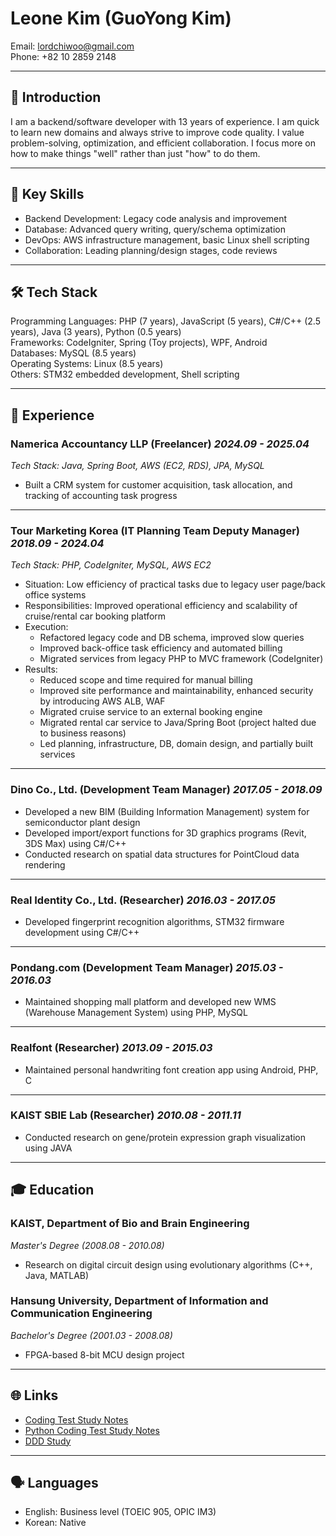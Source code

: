 # Leone Kim (GuoYong Kim)

Email: [lordchiwoo@gmail.com](mailto:lordchiwoo@gmail.com)  
Phone: +82 10 2859 2148

---

## 👋 Introduction

I am a backend/software developer with 13 years of experience. I am quick to learn new domains and always strive to improve code quality. I value problem-solving, optimization, and efficient collaboration. I focus more on how to make things "well" rather than just "how" to do them.

---

## 🚀 Key Skills

* Backend Development: Legacy code analysis and improvement
* Database: Advanced query writing, query/schema optimization
* DevOps: AWS infrastructure management, basic Linux shell scripting
* Collaboration: Leading planning/design stages, code reviews

---

## 🛠️ Tech Stack

Programming Languages: PHP (7 years), JavaScript (5 years), C#/C++ (2.5 years), Java (3 years), Python (0.5 years)  
Frameworks: CodeIgniter, Spring (Toy projects), WPF, Android  
Databases: MySQL (8.5 years)  
Operating Systems: Linux (8.5 years)  
Others: STM32 embedded development, Shell scripting

---

## 💼 Experience

### Namerica Accountancy LLP (Freelancer) *2024.09 - 2025.04*
*Tech Stack: Java, Spring Boot, AWS (EC2, RDS), JPA, MySQL*
* Built a CRM system for customer acquisition, task allocation, and tracking of accounting task progress

---

### Tour Marketing Korea (IT Planning Team Deputy Manager) *2018.09 - 2024.04*
*Tech Stack: PHP, CodeIgniter, MySQL, AWS EC2*

* Situation: Low efficiency of practical tasks due to legacy user page/back office systems
* Responsibilities: Improved operational efficiency and scalability of cruise/rental car booking platform
* Execution:  
  * Refactored legacy code and DB schema, improved slow queries
  * Improved back-office task efficiency and automated billing
  * Migrated services from legacy PHP to MVC framework (CodeIgniter)  
* Results:  
  * Reduced scope and time required for manual billing
  * Improved site performance and maintainability, enhanced security by introducing AWS ALB, WAF
  * Migrated cruise service to an external booking engine
  * Migrated rental car service to Java/Spring Boot (project halted due to business reasons)
  * Led planning, infrastructure, DB, domain design, and partially built services

---

### Dino Co., Ltd. (Development Team Manager) *2017.05 - 2018.09*
* Developed a new BIM (Building Information Management) system for semiconductor plant design
* Developed import/export functions for 3D graphics programs (Revit, 3DS Max) using C#/C++
* Conducted research on spatial data structures for PointCloud data rendering

---

### Real Identity Co., Ltd. (Researcher) *2016.03 - 2017.05*
* Developed fingerprint recognition algorithms, STM32 firmware development using C#/C++

---

### Pondang.com (Development Team Manager) *2015.03 - 2016.03*
* Maintained shopping mall platform and developed new WMS (Warehouse Management System) using PHP, MySQL

---

### Realfont (Researcher) *2013.09 - 2015.03*
* Maintained personal handwriting font creation app using Android, PHP, C

---

### KAIST SBIE Lab (Researcher) *2010.08 - 2011.11*
* Conducted research on gene/protein expression graph visualization using JAVA

---

## 🎓 Education

### KAIST, Department of Bio and Brain Engineering
*Master's Degree (2008.08 - 2010.08)*
- Research on digital circuit design using evolutionary algorithms (C++, Java, MATLAB)

### Hansung University, Department of Information and Communication Engineering
*Bachelor's Degree (2001.03 - 2008.08)*
- FPGA-based 8-bit MCU design project

---

## 🌐 Links
* [Coding Test Study Notes](https://github.com/lordchiwoo/algo_programmers)  
* [Python Coding Test Study Notes](https://github.com/lordchiwoo/algorithm_python)  
* [DDD Study](https://github.com/lordchiwoo/study_ddd_202206)

---

## 🗣️ Languages
* English: Business level (TOEIC 905, OPIC IM3)  
* Korean: Native

